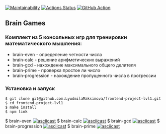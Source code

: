 [![Maintainability](https://api.codeclimate.com/v1/badges/a99a88d28ad37a79dbf6/maintainability)](https://codeclimate.com/github/codeclimate/codeclimate/maintainability) [![Actions Status](https://github.com/LyudmilaMaksimova/frontend-project-lvl1/workflows/hexlet-check/badge.svg)](https://github.com/LyudmilaMaksimova/frontend-project-lvl1/actions) [![GitHub Action](https://github.com/github/docs/actions/workflows/main.yml/badge.svg)](https://github.com/LyudmilaMaksimova/frontend-project-lvl1/actions)

## Brain Games
### Комплект из 5 консольных игр для тренировки математического мышления:
- brain-even - определение четности числа
- brain-calc - решение арифметических выражений
- brain-gcd - нахождение максимального общего делителя
- brain-prime - проверка простое ли число
- brain-progression - нахождение пропущенного числа в прогрессии

### Установка и запуск

```
$ git clone git@github.com:LyudmilaMaksimova/frontend-project-lvl1.git
$ cd frontend-project-lvl1
$ make install
$ npm link

```
$ brain-even
[![asciicast](https://asciinema.org/a/WrkHlC45sLQBQCAidaGeFtkaJ.svg)](https://asciinema.org/a/WrkHlC45sLQBQCAidaGeFtkaJ)
$ brain-calc
[![asciicast](https://asciinema.org/a/SMK2zpkP0uKJzLrowUhd6nkWd.svg)](https://asciinema.org/a/SMK2zpkP0uKJzLrowUhd6nkWd)
$ brain-gcd
[![asciicast](https://asciinema.org/a/FAd8olHKPO32QM1JbDFLcW5tN.svg)](https://asciinema.org/a/FAd8olHKPO32QM1JbDFLcW5tN)
$ brain-progression
[![asciicast](https://asciinema.org/a/rzOjsfdOadtbmtkZEzCwDX2qI.svg)](https://asciinema.org/a/rzOjsfdOadtbmtkZEzCwDX2qI)
$ brain-prime
[![asciicast](https://asciinema.org/a/Ae7aCJDfFrpP4pGRGVI5WvP83.svg)](https://asciinema.org/a/Ae7aCJDfFrpP4pGRGVI5WvP83)